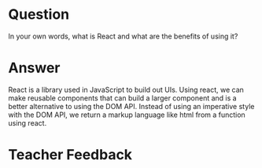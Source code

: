 # Question

In your own words, what is React and what are the benefits of using it?

# Answer
React is a library used in JavaScript to build out UIs. Using react, we can make reusable components that can build a larger component and is a better alternative to using the DOM API. Instead of using an imperative style with the DOM API, we return a markup language like html from a function using react.
# Teacher Feedback